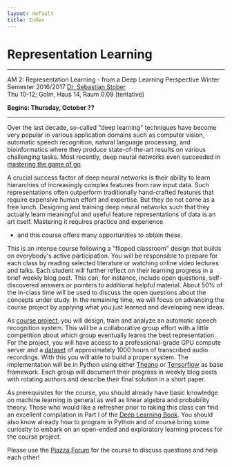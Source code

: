 ```yaml
---
layout: default
title: Index
---
```


# Representation Learning
---------------------------------

AM 2: Representation Learning - from a Deep Learning Perspective
Winter Semester 2016/2017
[Dr. Sebastian Stober](http://www.uni-potsdam.de/mlcog/)  
Thu 10-12; Golm, Haus 14, Raum 0.09 (tentative)

**Begins: Thursday, October ??**

---

Over the last decade, so-called "deep learning" techniques have become very popular in various application domains such as computer vision, automatic speech recognition, natural language processing, and bioinformatics where they produce state-of-the-art results on various challenging tasks.
Most recently, deep neural networks even succeeded in [mastering the game of go](http://www.nature.com/news/google-ai-algorithm-masters-ancient-game-of-go-1.19234).

A crucial success factor of deep neural networks is their ability to learn hierarchies of increasingly complex features from raw input data.
Such representations often outperform traditionally hand-crafted features that require expensive human effort and expertise.
But they do not come as a free lunch. 
Designing and training deep neural networks such that they actually learn meaningful and useful feature representations of data is an art itself.
Mastering it requires practice and experience
- and this course offers many opportunities to obtain these.

This is an intense course following a "flipped classroom" design that builds on everybody's active participation.
You will be responsible to prepare for each class by reading selected literature or watching online video lectures and talks.
Each student will further reflect on their learning progress in a brief weekly blog post.
This can, for instance, include open questions, self-discovered answers or pointers to additional helpful material.
About 50% of the in-class time will be used to discuss the open questions about the concepts under study.
In the remaining time, we will focus on advancing the course project by applying what you just learned and developing new ideas.

As [course project](project.html), you will design, train and analyze an automatic speech recognition system.
This will be a collaborative group effort with a little competition about which group eventually learns the best representation.
For the project, you will have access to a professional-grade GPU compute server and a [dataset](http://www.openslr.org/12/) of approximately 1000 hours of transcribed audio recordings.
With this you will able to build a proper system.
The implementation will be in Python using either [Theano](https://github.com/Theano/Theano) or [Tensorflow](https://www.tensorflow.org/) as base framework.
Each group will document their progress in weekly blog posts with rotating authors 
and describe their final solution in a short paper.

As prerequisites for the course, you should already have basic knowledge on machine learning in general as well as linear algebra and probability theory. 
Those who would like a refresher prior to taking this class can find an excellent compilation in Part I of the [Deep Learning Book](http://www.deeplearningbook.org/).
You should also know already how to program in Python
and of course bring some curiosity to embark on an open-ended and exploratory learning process for the course project.


Please use the [Piazza Forum](https://piazza.com/class/FIXME)
for the course to discuss questions and help each other!